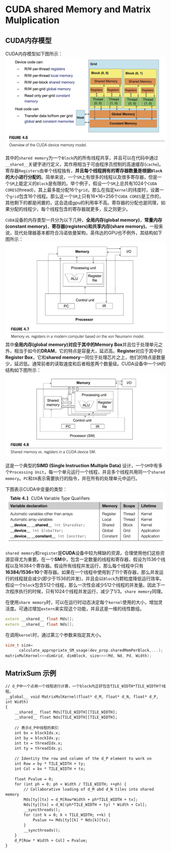 # CUDA shared Memory and Matrix Mulplication

## CUDA内存模型
CUDA内存模型如下图所示：
![cuda 内存模型](image/overview_of_the_CUDA_device_memory_model.png)

其中的``shared memory``为一个``Block``内的所有线程共享，并且可以在代码中通过``__shared__``关键字进行定义，其作用相当于可由程序员控制的高速缓存(``cache``)。寄存器``Registers``由单个线程独有，**并且每个线程拥有的寄存器数量是根据``Block``的大小进行分配的**。简单来说，一个``SM``上有很多的线程以及很多寄存器，但是一个``SM``上能定义的``Block``是有限的。举个例子，假设一个``SM``上总共有1024个``CUDA CORES``(thread)，其上最多能分配16个``grid``，那么在指定``kernel``的纬度时，设置一个``grid``包含16个线程。那么这一个``SM``上只有16*16=256个``CUDA CORES``是工作的，其他剩下的都是闲置的，这会造成gpu的利用率不高。寄存器的分配也是同理，如果分配的线程少，每个线程包含的寄存器就更多，反之则更少。

``CUDA``设备的内存类型一共分为以下几种，**全局内存(global memory)**，**常量内存(constant memory)**，**寄存器(registers)**和**共享内存(share memory)**。一般来说，现代处理器基本都符合冯诺依曼架构，英伟达的GPU也不例外，其结构如下图所示：
![冯诺依曼架构](image/Neumann_model.png)
其中**全局内存(global memory)**对应于其中的**Memory Box**并且位于处理单元之外，相当于如今的**DRAM**，它的特点是容量大，延迟高。**Register**对应于其中的**Register Box**，它和**shared memory**一同位于处理芯片之上，他们的特点是数量少，延迟低。通常前者的读取速度和后者相差两个数量级。CUDA设备中一个``SM``的结构如下图所示：
![cuda SM](image/CUDA_device_SM.png)

这是一个典型的**SIMD (Single Instruction Multiple Data)** 设计，一个``SM``中有多个``Processing Unit``，每一个单元运行一个线程，并且多个线程共用同一个``shared memory``。``PC``和``IR``表示需要执行的指令，并在所有的处理单元中运行。

下图表示CUDA中变量的类型：
![CUDA Variable Type](image/CUDA_Variable_Type_Qualifiers.png)

``shared memory``和``register``是**CUDA**设备中较为稀缺的资源，合理使用他们这些资源显得尤为重要。在一个**SM**中，包含一定数量的线程和寄存器，假设为1536个线程以及16384个寄存器。假设所有线程并发运行，那么每个线程中只有**16384/1536=10**个寄存器。如果在一个线程中使用到了11个寄存器，那么并发运行的线程就会减少(即少于1536的并发)，并且会以``Block``为颗粒度降低运行效率。假设一个``block``包含512个线程，那么一次性会减少512个线程的并发量。因此下一次程序执行的时候，只有1024个线程并发运行，减少了1/3。``share memory``同理。

在使用``share memory``时，可以在运行时动态决定每个``kernel``使用的大小，增加灵活度。可通过增加``extern``来实现这个功能，并且这是一维的线性数组。
```c++
extern __shared__ float Mds[];
extern __shared__ float Nds[];
```
在调用``kernel``时，通过第三个参数来指定其大小。
```c++
size_t size=
      calculate_appropriate_SM_usage(dev_prop.sharedMemPerBlock,...);
matrixMulKernel<<<dimGrid, dimBlock, size>>>(Md, Nd, Pd, Width);
```


## MatrixSum 示例

```c++{.javascript .numberLines .lineAnchors}
// d_P中一个点用一个线程进行计算，一个block内正好包含TILE_WIDTH*TILE_WIDTH个线程。
__global__ void MatrixMulKernel(float* d_M, float* d_N, float* d_P, int Width)
{
    __shared__ float Mds[TILE_WIDTH][TILE_WIDTH];
    __shared__ float Nds[TILE_WIDTH][TILE_WIDTH];

    // 表示d_P中线程的索引
    int bx = blockIdx.x;
    int by = blockIdx.y;
    int tx = threadIdx.x;
    int ty = threadIdx.y;

    // Identity the row and column of the d_P element to work on
    int Row = by * TILE_WIDTH + ty;
    int Col = bx * TILE_WIDTH + tx;

    float Pvalue = 0;
    for (int ph = 0; ph < Width / TILE_WIDTH; ++ph) {
        // Collaborative loading of d_M abd d_N tiles into shared memory
        Mds[ty][tx] = d_M[Row*Width + ph*TILE_WIDTH + tx];
        Nds[ty][tx] = d_N[(ph*TILE_WIDTH + ty) * Width + Col];
        __syncthreads();
        for (int k = 0; k < TILE_WIDTH; ++k) {
            Pvalue += Mds[ty][k] * Nds[k][tx];
        }
        __syncthreads();
    }
    d_P[Row * Width + Col] = Pvalue;
}
```
